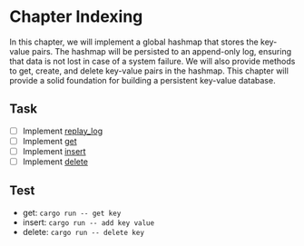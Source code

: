 # Chapter Indexing
In this chapter, we will implement a global hashmap that stores the key-value pairs.
The hashmap will be persisted to an append-only log, ensuring that data is not
lost in case of a system failure. We will also provide methods to get, create,
and delete key-value pairs in the hashmap. This chapter will provide a solid foundation
for building a persistent key-value database.

## Task
- [ ] Implement [replay_log](src/main.rs)
- [ ] Implement [get](src/main.rs)
- [ ] Implement [insert](src/main.rs)
- [ ] Implement [delete](src/main.rs)

## Test
- get: `cargo run -- get key`
- insert: `cargo run -- add key value`
- delete: `cargo run -- delete key`